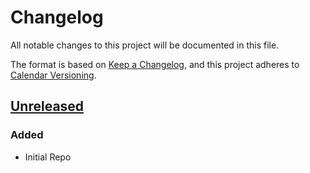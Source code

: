 # Changelog

All notable changes to this project will be documented in this file.

The format is based on [Keep a Changelog](https://keepachangelog.com/en/1.0.0/),
and this project adheres to [Calendar Versioning](https://calver.org/).

## [Unreleased]

### Added

- Initial Repo

[Unreleased]: https://github.com/iancleary/ansible-home-network/compare/v2020.1.0...HEAD
[2020.1.0]: https://github.com/iancleary/ansible-home-network/releases/tag/v2020.1.0
